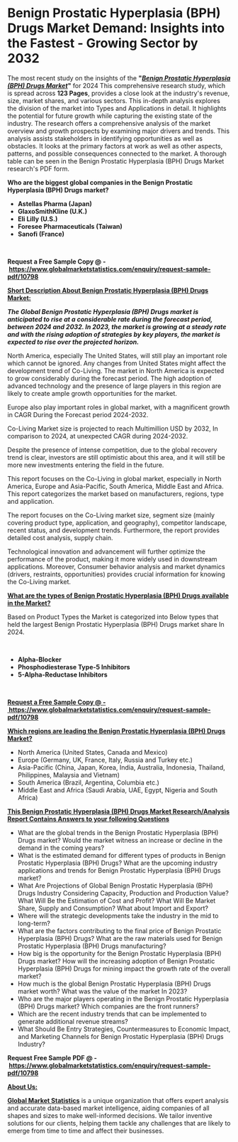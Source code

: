 <h1>Benign Prostatic Hyperplasia (BPH) Drugs Market Demand: Insights into the Fastest - Growing Sector by 2032</h1>
<p>The most recent study on the insights of the <strong>"</strong><a href="https://www.globalmarketstatistics.com/market-reports/benign-prostatic-hyperplasia-bph-drugs-market-10798"><strong><em>Benign Prostatic Hyperplasia (BPH) Drugs Market</em></strong></a><strong>"</strong>&nbsp;for 2024 This comprehensive research study, which is spread across <strong>123 Pages</strong>, provides a close look at the industry's revenue, size, market shares, and various sectors. This in-depth analysis explores the division of the market into Types and Applications in detail. It highlights the potential for future growth while capturing the existing state of the industry. The research offers a comprehensive analysis of the market overview and growth prospects by examining major drivers and trends. This analysis assists stakeholders in identifying opportunities as well as obstacles. It looks at the primary factors at work as well as other aspects, patterns, and possible consequences connected to the market. A thorough table can be seen in the Benign Prostatic Hyperplasia (BPH) Drugs Market research's PDF form.</p>
<p><strong>Who are the biggest global companies in the Benign Prostatic Hyperplasia (BPH) Drugs market?<br /></strong></p>
<ul>
<li><strong>Astellas Pharma (Japan)</strong></li>
<li><strong>GlaxoSmithKline (U.K.)</strong></li>
<li><strong>Eli Lilly (U.S.)</strong></li>
<li><strong>Foresee Pharmaceuticals (Taiwan)</strong></li>
<li><strong>Sanofi (France)</strong></li>
</ul>
<p>&nbsp;</p>
<p><strong>Request a Free Sample Copy @ -&nbsp;</strong><a href="https://www.globalmarketstatistics.com/enquiry/request-sample-pdf/10798"><strong>https://www.globalmarketstatistics.com/enquiry/request-sample-pdf/10798</strong></a></p>
<p><strong><u>Short Description About Benign Prostatic Hyperplasia (BPH) Drugs Market:</u></strong></p>
<p><strong><em>The Global Benign Prostatic Hyperplasia (BPH) Drugs market is anticipated to rise at a considerable rate during the forecast period, between 2024 and 2032. In 2023, the market is growing at a steady rate and with the rising adoption of strategies by key players, the market is expected to rise over the projected horizon.</em></strong></p>
<p>North America, especially The United States, will still play an important role which cannot be ignored. Any changes from United States might affect the development trend of Co-Living. The market in North America is expected to grow considerably during the forecast period. The high adoption of advanced technology and the presence of large players in this region are likely to create ample growth opportunities for the market.</p>
<p>Europe also play important roles in global market, with a magnificent growth in CAGR During the Forecast period 2024-2032.</p>
<p>Co-Living Market size is projected to reach Multimillion USD by 2032, In comparison to 2024, at unexpected CAGR during 2024-2032.</p>
<p>Despite the presence of intense competition, due to the global recovery trend is clear, investors are still optimistic about this area, and it will still be more new investments entering the field in the future.</p>
<p>This report focuses on the Co-Living in global market, especially in North America, Europe and Asia-Pacific, South America, Middle East and Africa. This report categorizes the market based on manufacturers, regions, type and application.</p>
<p>The report focuses on the Co-Living market size, segment size (mainly covering product type, application, and geography), competitor landscape, recent status, and development trends. Furthermore, the report provides detailed cost analysis, supply chain.</p>
<p>Technological innovation and advancement will further optimize the performance of the product, making it more widely used in downstream applications. Moreover, Consumer behavior analysis and market dynamics (drivers, restraints, opportunities) provides crucial information for knowing the Co-Living market.</p>
<p><strong><u>What are the types of Benign Prostatic Hyperplasia (BPH) Drugs available in the Market?</u></strong></p>
<p>Based on Product Types the Market is categorized into Below types that held the largest Benign Prostatic Hyperplasia (BPH) Drugs market share In 2024.</p>
<p>&nbsp;</p>
<ul>
<li><strong>Alpha-Blocker</strong></li>
<li><strong>Phosphodiesterase Type-5 Inhibitors</strong></li>
<li><strong>5-Alpha-Reductase Inhibitors</strong></li>
</ul>
<p>&nbsp;</p>
<p><strong><u>Request a Free Sample Copy @ -&nbsp;</u></strong><a href="https://www.globalmarketstatistics.com/enquiry/request-sample-pdf/10798"><strong>https://www.globalmarketstatistics.com/enquiry/request-sample-pdf/10798</strong></a></p>
<p><strong><u>Which regions are leading the Benign Prostatic Hyperplasia (BPH) Drugs Market?</u></strong></p>
<ul>
<li>North America (United States, Canada and Mexico)</li>
<li>Europe (Germany, UK, France, Italy, Russia and Turkey etc.)</li>
<li>Asia-Pacific (China, Japan, Korea, India, Australia, Indonesia, Thailand, Philippines, Malaysia and Vietnam)</li>
<li>South America (Brazil, Argentina, Columbia etc.)</li>
<li>Middle East and Africa (Saudi Arabia, UAE, Egypt, Nigeria and South Africa)</li>
</ul>
<p><strong><u>This Benign Prostatic Hyperplasia (BPH) Drugs Market Research/Analysis Report Contains Answers to your following Questions</u></strong></p>
<ul>
<li>What are the global trends in the Benign Prostatic Hyperplasia (BPH) Drugs market? Would the market witness an increase or decline in the demand in the coming years?</li>
<li>What is the estimated demand for different types of products in Benign Prostatic Hyperplasia (BPH) Drugs? What are the upcoming industry applications and trends for Benign Prostatic Hyperplasia (BPH) Drugs market?</li>
<li>What Are Projections of Global Benign Prostatic Hyperplasia (BPH) Drugs Industry Considering Capacity, Production and Production Value? What Will Be the Estimation of Cost and Profit? What Will Be Market Share, Supply and Consumption? What about Import and Export?</li>
<li>Where will the strategic developments take the industry in the mid to long-term?</li>
<li>What are the factors contributing to the final price of Benign Prostatic Hyperplasia (BPH) Drugs? What are the raw materials used for Benign Prostatic Hyperplasia (BPH) Drugs manufacturing?</li>
<li>How big is the opportunity for the Benign Prostatic Hyperplasia (BPH) Drugs market? How will the increasing adoption of Benign Prostatic Hyperplasia (BPH) Drugs for mining impact the growth rate of the overall market?</li>
<li>How much is the global Benign Prostatic Hyperplasia (BPH) Drugs market worth? What was the value of the market In 2023?</li>
<li>Who are the major players operating in the Benign Prostatic Hyperplasia (BPH) Drugs market? Which companies are the front runners?</li>
<li>Which are the recent industry trends that can be implemented to generate additional revenue streams?</li>
<li>What Should Be Entry Strategies, Countermeasures to Economic Impact, and Marketing Channels for Benign Prostatic Hyperplasia (BPH) Drugs Industry?</li>
</ul>
<p><strong>Request Free Sample PDF @ -&nbsp;</strong><a href="https://www.globalmarketstatistics.com/enquiry/request-sample-pdf/10798"><strong>https://www.globalmarketstatistics.com/enquiry/request-sample-pdf/10798</strong></a></p>
<p><strong><u>About Us:</u></strong></p>
<p><a href="https://www.globalmarketstatistics.com/enquiry/request-sample-pdf/10798"><strong>Global Market Statistics</strong></a>&nbsp;is a unique organization that offers expert analysis and accurate data-based market intelligence, aiding companies of all shapes and sizes to make well-informed decisions. We tailor inventive solutions for our clients, helping them tackle any challenges that are likely to emerge from time to time and affect their businesses.</p>
